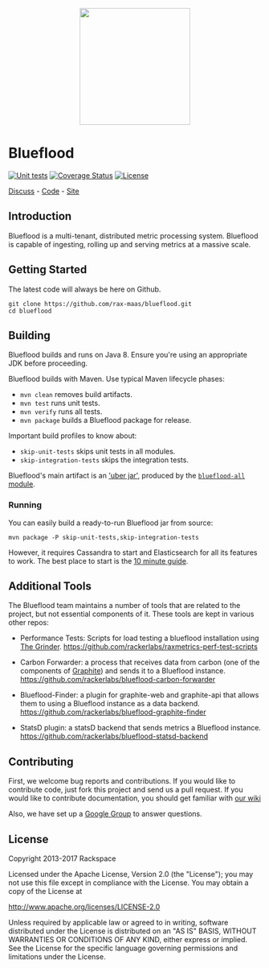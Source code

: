 <p align="center">
 <img src="http://blueflood.io/images/bf-bg-color.png" width="220" height="232" align=center>
</p>


# Blueflood

[![Unit tests](https://github.com/rax-maas/blueflood/actions/workflows/unit-test.yml/badge.svg?branch=master)](https://github.com/rax-maas/blueflood/actions/workflows/unit-test.yml)
[![Coverage Status](https://coveralls.io/repos/github/rax-maas/blueflood/badge.svg?branch=master)](https://coveralls.io/github/rax-maas/blueflood?branch=master)
[![License](https://img.shields.io/badge/license-Apache%202-blue.svg)](http://www.apache.org/licenses/LICENSE-2.0)

[Discuss](https://groups.google.com/forum/#!forum/blueflood-discuss) - [Code](http://github.com/rackerlabs/blueflood) - [Site](http://blueflood.io)

## Introduction

Blueflood is a multi-tenant, distributed metric processing system. Blueflood is capable of ingesting, rolling up and serving metrics at a massive scale.  

## Getting Started

The latest code will always be here on Github.

    git clone https://github.com/rax-maas/blueflood.git
    cd blueflood

## Building

Blueflood builds and runs on Java 8. Ensure you're using an appropriate JDK before proceeding.

Blueflood builds with Maven. Use typical Maven lifecycle phases:

- `mvn clean` removes build artifacts.
- `mvn test` runs unit tests.
- `mvn verify` runs all tests.
- `mvn package` builds a Blueflood package for release.

Important build profiles to know about:

- `skip-unit-tests` skips unit tests in all modules.
- `skip-integration-tests` skips the integration tests.

Blueflood's main artifact is an ['uber jar'](http://stackoverflow.com/questions/11947037/what-is-an-uber-jar), produced
by the [`blueflood-all` module](blueflood-all/pom.xml).

### Running

You can easily build a ready-to-run Blueflood jar from source:

    mvn package -P skip-unit-tests,skip-integration-tests

However, it requires Cassandra to start and Elasticsearch for all its features to work. The best place to start is the
[10 minute guide](https://github.com/rackerlabs/blueflood/wiki/10-Minute-Guide).

## Additional Tools

The Blueflood team maintains a number of tools that are related to the project, but not essential components of it.
These tools are kept in various other repos:

* Performance Tests: Scripts for load testing a blueflood installation using [The
  Grinder](http://grinder.sourceforge.net/). https://github.com/rackerlabs/raxmetrics-perf-test-scripts

* Carbon Forwarder: a process that receives data from carbon (one of the components of
  [Graphite](https://graphiteapp.org/)) and sends it to a Blueflood instance.
  https://github.com/rackerlabs/blueflood-carbon-forwarder

* Blueflood-Finder: a plugin for graphite-web and graphite-api that allows them to using a Blueflood instance as a data
  backend. https://github.com/rackerlabs/blueflood-graphite-finder

* StatsD plugin: a statsD backend that sends metrics a Blueflood instance.
  https://github.com/rackerlabs/blueflood-statsd-backend

## Contributing

First, we welcome bug reports and contributions.
If you would like to contribute code, just fork this project and send us a pull request.
If you would like to contribute documentation, you should get familiar with
[our wiki](https://github.com/rackerlabs/blueflood/wiki)

Also, we have set up a [Google Group](https://groups.google.com/forum/#!forum/blueflood-discuss) to answer questions.

## License

Copyright 2013-2017 Rackspace

Licensed under the Apache License, Version 2.0 (the "License"); you may not use this file except in compliance with the License. You may obtain a copy of the License at

   http://www.apache.org/licenses/LICENSE-2.0 

Unless required by applicable law or agreed to in writing, software distributed under the License is distributed on an "AS IS" BASIS, WITHOUT WARRANTIES OR CONDITIONS OF ANY KIND, either express or implied. See the License for the specific language governing permissions and limitations under the License.
